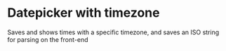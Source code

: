 # Datepicker with timezone

Saves and shows times with a specific timezone, and saves an ISO string for parsing on the front-end
